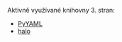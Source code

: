 Aktivně využívané knihovny 3. stran:
 - [PyYAML](https://pyyaml.org/)
 - [halo](https://github.com/manrajgrover/halo)
